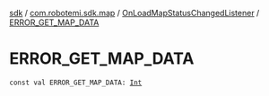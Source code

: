 [sdk](../../index.md) / [com.robotemi.sdk.map](../index.md) / [OnLoadMapStatusChangedListener](index.md) / [ERROR_GET_MAP_DATA](./-e-r-r-o-r_-g-e-t_-m-a-p_-d-a-t-a.md)

# ERROR_GET_MAP_DATA

`const val ERROR_GET_MAP_DATA: `[`Int`](https://kotlinlang.org/api/latest/jvm/stdlib/kotlin/-int/index.html)